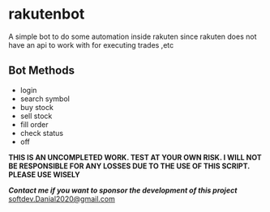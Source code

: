 # rakutenbot
A simple bot to do some automation inside rakuten since rakuten does not have an api to work with for executing trades ,etc


## Bot Methods
* login
* search symbol
* buy stock
* sell stock
* fill order
* check status 
* off



**THIS IS AN UNCOMPLETED WORK. TEST AT YOUR OWN RISK. I WILL NOT BE RESPONSIBLE FOR ANY LOSSES DUE TO THE USE OF THIS SCRIPT. PLEASE USE WISELY**

_**Contact me if you want to sponsor the development of this project**_
softdev.Danial2020@gmail.com
